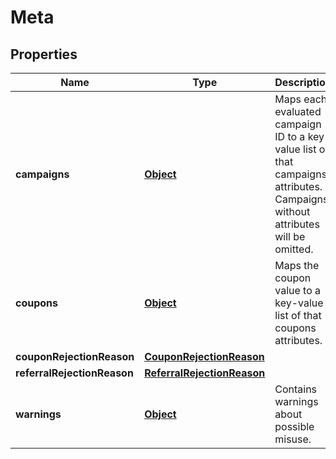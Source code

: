 

# Meta

## Properties

Name | Type | Description | Notes
------------ | ------------- | ------------- | -------------
**campaigns** | [**Object**](.md) | Maps each evaluated campaign ID to a key-value list of that campaigns attributes. Campaigns without attributes will be omitted. |  [optional]
**coupons** | [**Object**](.md) | Maps the coupon value to a key-value list of that coupons attributes. |  [optional]
**couponRejectionReason** | [**CouponRejectionReason**](CouponRejectionReason.md) |  |  [optional]
**referralRejectionReason** | [**ReferralRejectionReason**](ReferralRejectionReason.md) |  |  [optional]
**warnings** | [**Object**](.md) | Contains warnings about possible misuse. |  [optional]



